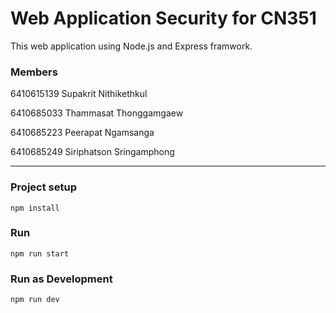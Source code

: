 # Web Application Security for CN351

This web application using Node.js and Express framwork.

### Members
6410615139 Supakrit Nithikethkul

6410685033 Thammasat Thonggamgaew

6410685223 Peerapat Ngamsanga

6410685249 Siriphatson Sringamphong

---

### Project setup
```
npm install
```

### Run
```
npm run start
```

### Run as Development
```
npm run dev
```